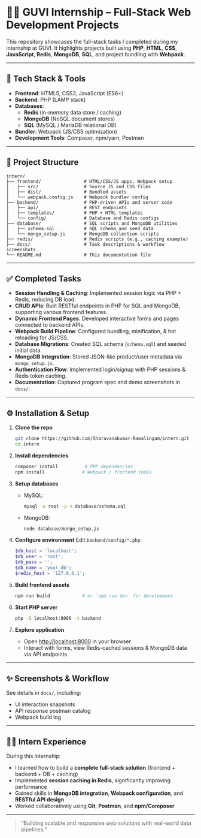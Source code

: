 # 👨‍💻 GUVI Internship – Full‑Stack Web Development Projects

This repository showcases the full-stack tasks I completed during my internship at GUVI. It highlights projects built using **PHP**, **HTML**, **CSS**, **JavaScript**, **Redis**, **MongoDB**, **SQL**, and project bundling with **Webpack**.

---

## 🔧 Tech Stack & Tools

- **Frontend**: HTML5, CSS3, JavaScript (ES6+)
- **Backend**: PHP (LAMP stack)
- **Databases**:
  - **Redis** (in-memory data store / caching)
  - **MongoDB** (NoSQL document stores)
  - **SQL** (MySQL / MariaDB relational DB)
- **Bundler**: Webpack (JS/CSS optimization)
- **Development Tools**: Composer, npm/yarn, Postman

---

## 📁 Project Structure

```
intern/
├── frontend/                # HTML/CSS/JS apps, Webpack setup
│   ├── src/                 # Source JS and CSS files
│   ├── dist/                # Bundled assets
│   └── webpack.config.js    # Webpack bundler config
├── backend/                 # PHP-driven APIs and server code
│   ├── api/                 # REST endpoints
│   ├── templates/           # PHP + HTML templates
│   └── config/              # Database and Redis configs
├── database/                # SQL scripts and MongoDB utilities
│   ├── schema.sql           # SQL schema and seed data
│   └── mongo_setup.js       # MongoDB collection scripts
├── redis/                   # Redis scripts (e.g., caching example)
├── docs/                    # Task descriptions & workflow screenshots
└── README.md                # This documentation file
```

---

## ✅ Completed Tasks

- **Session Handling & Caching**: Implemented session logic via PHP + Redis, reducing DB load.
- **CRUD APIs**: Built RESTful endpoints in PHP for SQL and MongoDB, supporting various frontend features.
- **Dynamic Frontend Pages**: Developed interactive forms and pages connected to backend APIs.
- **Webpack Build Pipeline**: Configured bundling, minification, & hot reloading for JS/CSS.
- **Database Migrations**: Created SQL schema (`schema.sql`) and seeded initial data.
- **MongoDB Integration**: Stored JSON-like product/user metadata via `mongo_setup.js`.
- **Authentication Flow**: Implemented login/signup with PHP sessions & Redis token caching.
- **Documentation**: Captured program spec and demo screenshots in `docs/`.

---

## ⚙️ Installation & Setup

1. **Clone the repo**
   ```bash
   git clone https://github.com/Sharavanakumar-Ramalingam/intern.git
   cd intern
   ```

2. **Install dependencies**
   ```bash
   composer install          # PHP dependencies
   npm install              # Webpack / frontend tools
   ```

3. **Setup databases**
   - MySQL:  
     ```bash
     mysql -u root -p < database/schema.sql
     ```
   - MongoDB:
     ```bash
     node database/mongo_setup.js
     ```

4. **Configure environment**
   Edit `backend/config/*.php`:
   ```php
   $db_host = 'localhost';
   $db_user = 'root';
   $db_pass = '';
   $db_name = 'your_db';
   $redis_host = '127.0.0.1';
   ```

5. **Build frontend assets**
   ```bash
   npm run build            # or `npm run dev` for development
   ```

6. **Start PHP server**
   ```bash
   php -S localhost:8000 -t backend
   ```

7. **Explore application**
   - Open [http://localhost:8000](http://localhost:8000) in your browser
   - Interact with forms, view Redis-cached sessions & MongoDB data via API endpoints

---

## ✨ Screenshots & Workflow

See details in `docs/`, including:
- UI interaction snapshots
- API response postman catalog
- Webpack build log

---

## 🧑‍💻 Intern Experience

During this internship:
- I learned how to build a **complete full-stack solution** (frontend + backend + DB + caching)
- Implemented **session caching in Redis**, significantly improving performance
- Gained skills in **MongoDB integration**, **Webpack configuration**, and **RESTful API design**
- Worked collaboratively using **Git**, **Postman**, and **npm/Composer**

---

> “Building scalable and responsive web solutions with real-world data pipelines.”
